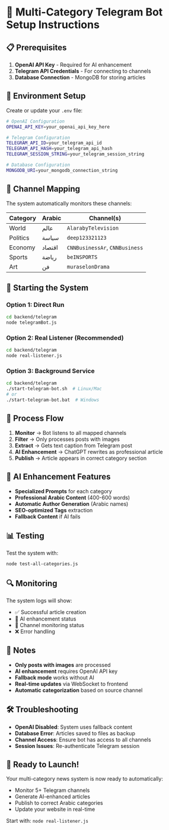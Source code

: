 # 🚀 Multi-Category Telegram Bot Setup Instructions

## 📋 Prerequisites

1. **OpenAI API Key** - Required for AI enhancement
2. **Telegram API Credentials** - For connecting to channels
3. **Database Connection** - MongoDB for storing articles

## 🔧 Environment Setup

Create or update your `.env` file:

```bash
# OpenAI Configuration
OPENAI_API_KEY=your_openai_api_key_here

# Telegram Configuration  
TELEGRAM_API_ID=your_telegram_api_id
TELEGRAM_API_HASH=your_telegram_api_hash
TELEGRAM_SESSION_STRING=your_telegram_session_string

# Database Configuration
MONGODB_URI=your_mongodb_connection_string
```

## 📡 Channel Mapping

The system automatically monitors these channels:

| Category | Arabic | Channel(s) |
|----------|--------|------------|
| World | عالم | `AlarabyTelevision` |
| Politics | سياسة | `deep123321123` |
| Economy | اقتصاد | `CNNBusinessAr`, `CNNBusiness` |
| Sports | رياضة | `beINSPORTS` |
| Art | فن | `muraselonDrama` |

## 🚀 Starting the System

### Option 1: Direct Run
```bash
cd backend/telegram
node telegramBot.js
```

### Option 2: Real Listener (Recommended)
```bash
cd backend/telegram
node real-listener.js
```

### Option 3: Background Service
```bash
cd backend/telegram
./start-telegram-bot.sh  # Linux/Mac
# or
./start-telegram-bot.bat  # Windows
```

## 🔄 Process Flow

1. **Monitor** → Bot listens to all mapped channels
2. **Filter** → Only processes posts with images
3. **Extract** → Gets text caption from Telegram post
4. **AI Enhancement** → ChatGPT rewrites as professional article
5. **Publish** → Article appears in correct category section

## 🤖 AI Enhancement Features

- **Specialized Prompts** for each category
- **Professional Arabic Content** (400-600 words)
- **Automatic Author Generation** (Arabic names)
- **SEO-optimized Tags** extraction
- **Fallback Content** if AI fails

## 📊 Testing

Test the system with:
```bash
node test-all-categories.js
```

## 🔍 Monitoring

The system logs will show:
- ✅ Successful article creation
- 🤖 AI enhancement status
- 📡 Channel monitoring status
- ❌ Error handling

## 📝 Notes

- **Only posts with images** are processed
- **AI enhancement** requires OpenAI API key
- **Fallback mode** works without AI
- **Real-time updates** via WebSocket to frontend
- **Automatic categorization** based on source channel

## 🛠️ Troubleshooting

- **OpenAI Disabled**: System uses fallback content
- **Database Error**: Articles saved to files as backup
- **Channel Access**: Ensure bot has access to all channels
- **Session Issues**: Re-authenticate Telegram session

## 🎯 Ready to Launch!

Your multi-category news system is now ready to automatically:
- Monitor 5+ Telegram channels
- Generate AI-enhanced articles
- Publish to correct Arabic categories
- Update your website in real-time

Start with: `node real-listener.js` 